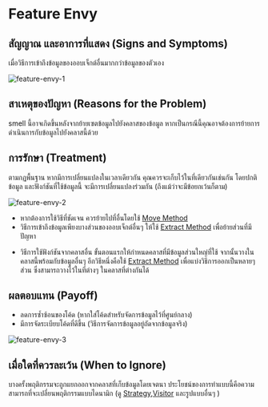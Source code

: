 # Feature Envy

## สัญญาณ และอาการที่แสดง (Signs and Symptoms)

เมื่อวิธีการเข้าถึงข้อมูลของออบเจ็กต์อื่นมากกว่าข้อมูลของตัวเอง

![feature-envy-1 ](https://sourcemaking.com/images/refactoring-illustrations/2x/feature-envy-1.png)

## สาเหตุของปัญหา (Reasons for the Problem)

smell นี้อาจเกิดขึ้นหลังจากย้ายเซตข้อมูลไปยังคลาสของข้อมูล หากเป็นกรณีนี้คุณอาจต้องการย้ายการดำเนินการกับข้อมูลไปยังคลาสนี้ด้วย

## การรักษา (Treatment)

ตามกฏพื้นฐาน หากมีการเปลี่ยนแปลงในเวลาเดียวกัน คุณควรจะเก็บไว้ในที่เดียวกันเช่นกัน โดยปกติข้อมูล และฟังก์ชันที่ใช้ข้อมูลนี้ จะมีการเปลี่ยนแปลงร่วมกัน (ถึงแม้ว่าจะมีข้อยกเว้นก็ตาม)

![feature-envy-2 ](https://sourcemaking.com/images/refactoring-illustrations/2x/feature-envy-2.png)

- หากต้องการใช้วิธีที่ชัดเจน ควรย้ายไปที่อื่นโดยใช้ [Move Method](https://sourcemaking.com/refactoring/move-method)
- วิธีการเข้าถึงข้อมูลเพียงบางส่วนของออบเจ็กต์อื่นๆ ให้ใช้ [Extract Method](https://sourcemaking.com/refactoring/extract-method) เพื่อย้ายส่วนที่มีปัญหา

* วิธีการใช้ฟังก์ชันจากคลาสอื่น ขั้นตอนแรกให้กำหนดคลาสที่มีข้อมูลส่วนใหญ่ที่ใช้ จากนั้นวางในคลาสนี้พร้อมกับข้อมูลอื่นๆ อีกวิธีหนึ่งคือใช้ [Extract Method](https://sourcemaking.com/refactoring/extract-method) เพื่อแบ่งวิธีการออกเป็นหลายๆส่วน ซึ่งสามารถวางไว้ในที่ต่างๆ ในคลาสที่ต่างกันได้

## ผลตอบแทน (Payoff)

- ลดการซ้ำซ้อนของโค้ด (หากใส่โค้ดสำหรับจัดการข้อมูลไว้ที่ศูนย์กลาง)
- มีการจัดระเบียบโค้ดที่ดีขึ้น (วิธีการจัดการข้อมูลอยู่ถัดจากข้อมูลจริง)

![feature-envy-3 ](https://sourcemaking.com/images/refactoring-illustrations/2x/feature-envy-3.png)

## เมื่อใดที่ควรละเว้น (When to Ignore)

บางครั้งพฤติกรรมจะถูกแยกออกจากคลาสที่เก็บข้อมูลโดยเจตนา ประโยชน์ของการทำแบบนี้คือความสามารถที่จะเปลี่ยนพฤติกรรมแบบไดนามิก (ดู [Strategy](http://sourcemaking.com/design_patterns/strategy),[Visitor](http://sourcemaking.com/design_patterns/visitor) และรูปแบบอื่นๆ )
